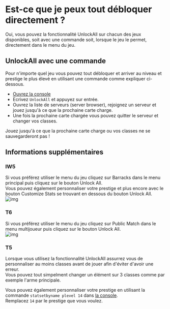 # Est-ce que je peux tout débloquer directement ?

Oui, vous pouvez la fonctionnalité UnlockAll sur chacun des jeux disponibles, soit avec une commande soit, lorsque le jeu le permet, directement dans le menu du jeu.  

## UnlockAll avec une commande

Pour n'importe quel jeu vous pouvez tout débloquer et arriver au niveau et prestige le plus élevé en utilisant une commande comme expliquer ci-dessous.  

* [Ouvrez la console](/docs/opening-console)
* Ecrivez `UnlockAll` et appuyez sur entrée.
* Ouvrez la liste de serveurs (server browser), rejoignez un serveur et jouez jusqu'à ce que la prochaine carte charge.
* Une fois la prochaine carte chargée vous pouvez quitter le serveur et changer vos classes.

<Alert variant="warning">

Jouez jusqu'à ce que la prochaine carte charge ou vos classes ne se sauvegarderont pas !

</Alert>

## Informations supplémentaires

### IW5

Si vous préférez utiliser le menu du jeu cliquez sur Barracks dans le menu principal puis cliquez sur le bouton Unlock All.  
Vous pouvez également personnaliser votre prestige et plus encore avec le bouton Customize Stats se trouvant en dessous du bouton Unlock All.
![img](/images/docs/unlockall-max-rank/unlockall-iw5.png)

### T6

Si vous préférez utiliser le menu du jeu cliquez sur Public Match dans le menu multijoueur puis cliquez sur le bouton Unlock All.  
![img](/images/docs/unlockall-max-rank/unlockall-t6.png)

### T5

Lorsque vous utilisez la fonctionnalité UnlockAll assurrez vous de personnaliser au moins classes avant de jouer afin d'éviter d'avoir une erreur.  
Vous pouvez tout simpelment changer un élément sur 3 classes comme par exemple l'arme principale.

Vous pouvez également personnaliser votre prestige en utilisant la commande `statsetbyname plevel 14` dans [la console](/docs/opening-console).  
Remplacez `14` par le prestige que vous voulez.
